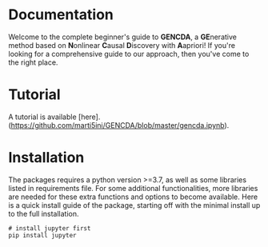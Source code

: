 # Documentation

Welcome to the complete beginner's guide to **GENCDA**, a **GE**nerative method based on **N**onlinear **C**ausal **D**iscovery with **A**apriori! If you're looking for a comprehensive guide to our approach, then you've come to the right place. 

# Tutorial

A tutorial is available [here].(https://github.com/marti5ini/GENCDA/blob/master/gencda.ipynb).

# Installation

The packages requires a python version >=3.7, as well as some libraries listed in requirements file. For some additional functionalities, more libraries are needed for these extra functions and options to become available. Here is a quick install guide of the package, starting off with the minimal install up to the full installation.

```
# install jupyter first
pip install jupyter
```


